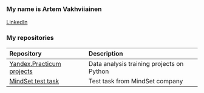 

<!--
**artemvhvn/artemvhvn** is a ✨ _special_ ✨ repository because its `README.md` (this file) appears on your GitHub profile.

Here are some ideas to get you started:

- 🔭 I’m currently working on ...
- 🌱 I’m currently learning ...
- 👯 I’m looking to collaborate on ...
- 🤔 I’m looking for help with ...
- 💬 Ask me about ...
- 📫 How to reach me: ...
- 😄 Pronouns: ...
- ⚡ Fun fact: ...
-->

### My name is Artem Vakhviiainen

[LinkedIn](https://www.linkedin.com/in/artemvhvn/)

### My repositories
| Repository              | Description           
| :-------------------- | :--------------------- |
| [Yandex.Practicum projects](https://github.com/artemvhvn/yandex_practicum_projects) | Data analysis training projects on Python | 
| [MindSet test task](https://github.com/artemvhvn/mindset_test) | Test task from MindSet company | 
